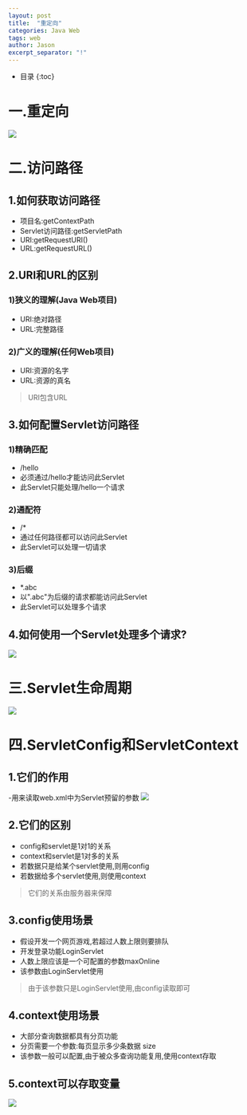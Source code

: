 ```yaml
---
layout: post
title:  "重定向"
categories: Java Web
tags: web
author: Jason
excerpt_separator: "!"
---
```


* 目录
{:toc}

# 一.重定向
![](http://a2.qpic.cn/psb?/V141zJkM4D6xvi/jB*bX17OuXlJJ.D*xzhEj2CO8C2iWj2LnNAmuFzMp0E!/b/dBkBAAAAAAAA&ek=1&kp=1&pt=0&bo=JQS9BSUEvQUDFzI!&vuin=1298630983&tm=1505710800&sce=60-4-3&rf=viewer_4)

# 二.访问路径
## 1.如何获取访问路径
- 项目名:getContextPath
- Servlet访问路径:getServletPath
- URI:getRequestURI()
- URL:getRequestURL()

## 2.URI和URL的区别
### 1)狭义的理解(Java Web项目)
- URI:绝对路径
- URL:完整路径

### 2)广义的理解(任何Web项目)
- URI:资源的名字
- URL:资源的真名
> URI包含URL

## 3.如何配置Servlet访问路径
### 1)精确匹配
- /hello
- 必须通过/hello才能访问此Servlet
- 此Servlet只能处理/hello一个请求

### 2)通配符
- /*
- 通过任何路径都可以访问此Servlet
- 此Servlet可以处理一切请求

### 3)后缀
- *.abc
- 以".abc"为后缀的请求都能访问此Servlet
- 此Servlet可以处理多个请求


## 4.如何使用一个Servlet处理多个请求?
![](http://a3.qpic.cn/psb?/V141zJkM4D6xvi/IRpFXO7*d.ueefLr.LZ5G3YsNNB4plN5BIVZSG9Ej1w!/b/dAEBAAAAAAAA&bo=hAO6AoQDugIDACU!&rf=viewer_4)

# 三.Servlet生命周期
![](http://a1.qpic.cn/psb?/V141zJkM4D6xvi/C1R4WB6kf95vdFUlglsrmMexm.kZqstFRN6kzJlttl0!/b/dEIAAAAAAAAA&bo=3AMjA9wDIwMDACU!&rf=viewer_4)

# 四.ServletConfig和ServletContext
## 1.它们的作用
-用来读取web.xml中为Servlet预留的参数
![](http://a1.qpic.cn/psb?/V141zJkM4D6xvi/GUr7frcUn8m5XjBlq8cxKLtw6qHNU0xnNxn3Ds7oXmQ!/b/dBoBAAAAAAAA&bo=ZwRbA2cEWwMDACU!&rf=viewer_4)

## 2.它们的区别
- config和servlet是1对1的关系
- context和servlet是1对多的关系
- 若数据只是给某个servlet使用,则用config
- 若数据给多个servlet使用,则使用context
> 它们的关系由服务器来保障

## 3.config使用场景
- 假设开发一个网页游戏,若超过人数上限则要排队
- 开发登录功能LoginServlet
- 人数上限应该是一个可配置的参数maxOnline
- 该参数由LoginServlet使用
>由于该参数只是LoginServlet使用,由config读取即可

## 4.context使用场景
- 大部分查询数据都具有分页功能
- 分页需要一个参数:每页显示多少条数据 size
- 该参数一般可以配置,由于被众多查询功能复用,使用context存取

## 5.context可以存取变量
![](http://a3.qpic.cn/psb?/V141zJkM4D6xvi/z6hl*VCwk6ixxYGd7cZkYTRILtHovQSISAEG6SWosec!/b/dAEBAAAAAAAA&bo=VgTfAlYE3wIDACU!&rf=viewer_4)

